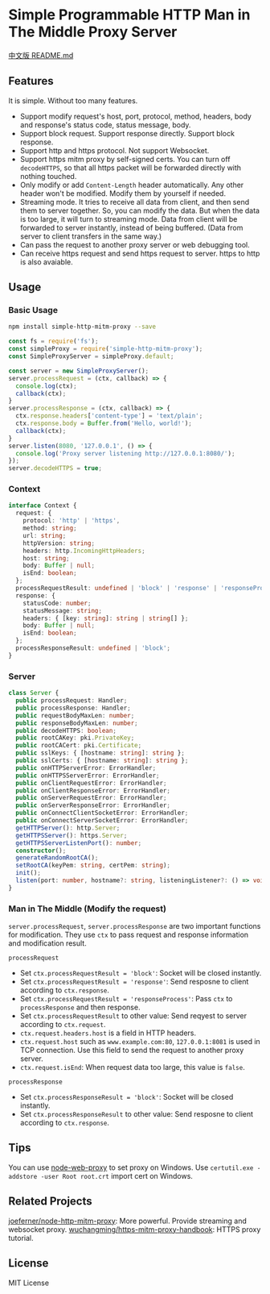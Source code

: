 # Simple Programmable HTTP Man in The Middle Proxy Server

[中文版 README.md](README_zh.md)

## Features

It is simple. Without too many features.

* Support modify request's host, port, protocol, method, headers, body and response's status code, status message, body.
* Support block request. Support response directly. Support block response.
* Support http and https protocol. Not support Websocket.
* Support https mitm proxy by self-signed certs. You can turn off `decodeHTTPS`, so that all https packet will be forwarded directly with nothing touched.
* Only modify or add `Content-Length` header automatically. Any other header won't be modified. Modify them by yourself if needed.
* Streaming mode. It tries to receive all data from client, and then send them to server together. So, you can modify the data. But when the data is too large, it will turn to streaming mode. Data from client will be forwarded to server instantly, instead of being buffered. (Data from server to client transfers in the same way.)
* Can pass the request to another proxy server or web debugging tool.
* Can receive https request and send https request to server. https to http is also avaiable.

## Usage

### Basic Usage

```bash
npm install simple-http-mitm-proxy --save
```

```javascript
const fs = require('fs');
const simpleProxy = require('simple-http-mitm-proxy');
const SimpleProxyServer = simpleProxy.default;

const server = new SimpleProxyServer();
server.processRequest = (ctx, callback) => {
  console.log(ctx);
  callback(ctx);
}
server.processResponse = (ctx, callback) => {
  ctx.response.headers['content-type'] = 'text/plain';
  ctx.response.body = Buffer.from('Hello, world!');
  callback(ctx);
}
server.listen(8080, '127.0.0.1', () => {
  console.log('Proxy server listening http://127.0.0.1:8080/');
});
server.decodeHTTPS = true;
```

### Context

```typescript
interface Context {
  request: {
    protocol: 'http' | 'https',
    method: string;
    url: string;
    httpVersion: string;
    headers: http.IncomingHttpHeaders;
    host: string;
    body: Buffer | null;
    isEnd: boolean;
  };
  processRequestResult: undefined | 'block' | 'response' | 'responseProcess';
  response: {
    statusCode: number;
    statusMessage: string;
    headers: { [key: string]: string | string[] };
    body: Buffer | null;
    isEnd: boolean;
  };
  processResponseResult: undefined | 'block';
}
```

### Server

```typescript
class Server {
  public processRequest: Handler;
  public processResponse: Handler;
  public requestBodyMaxLen: number;
  public responseBodyMaxLen: number;
  public decodeHTTPS: boolean;
  public rootCAKey: pki.PrivateKey;
  public rootCACert: pki.Certificate;
  public sslKeys: { [hostname: string]: string };
  public sslCerts: { [hostname: string]: string };
  public onHTTPServerError: ErrorHandler;
  public onHTTPSServerError: ErrorHandler;
  public onClientRequestError: ErrorHandler;
  public onClientResponseError: ErrorHandler;
  public onServerRequestError: ErrorHandler;
  public onServerResponseError: ErrorHandler;
  public onConnectClientSocketError: ErrorHandler;
  public onConnectServerSocketError: ErrorHandler;
  getHTTPServer(): http.Server;
  getHTTPSServer(): https.Server;
  getHTTPSServerListenPort(): number;
  constructor();
  generateRandomRootCA();
  setRootCA(keyPem: string, certPem: string);
  init();
  listen(port: number, hostname?: string, listeningListener?: () => void);
}
```

### Man in The Middle (Modify the request)

`server.processRequest`, `server.processResponse` are two important functions for modification. They use `ctx` to pass request and response information and modification result.

`processRequest`

* Set `ctx.processRequestResult = 'block'`: Socket will be closed instantly.
* Set `ctx.processRequestResult = 'response'`: Send resposne to client according to `ctx.response`.
* Set `ctx.processRequestResult = 'responseProcess'`: Pass `ctx` to `processResponse` and then response.
* Set `ctx.processRequestResult` to other value: Send reqyest to server according to `ctx.request`.
* `ctx.request.headers.host` is a field in HTTP headers.
* `ctx.request.host` such as `www.example.com:80`, `127.0.0.1:8081` is used in TCP connection. Use this field to send the request to another proxy server.
* `ctx.request.isEnd`: When request data too large, this value is `false`.

`processResponse`

* Set `ctx.processResponseResult = 'block'`: Socket will be closed instantly.
* Set `ctx.processResponseResult` to other value: Send resposne to client according to `ctx.response`.

## Tips

You can use [node-web-proxy](https://www.npmjs.com/package/node-web-proxy) to set proxy on Windows. Use `certutil.exe -addstore -user Root root.crt` import cert on Windows.

## Related Projects

[joeferner/node-http-mitm-proxy](https://github.com/joeferner/node-http-mitm-proxy): More powerful. Provide streaming and websocket proxy.
[wuchangming/https-mitm-proxy-handbook](https://github.com/wuchangming/https-mitm-proxy-handbook): HTTPS proxy tutorial.

## License

MIT License
